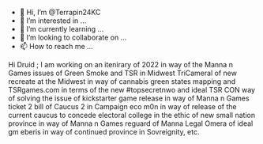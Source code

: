- 👋 Hi, I’m @Terrapin24KC
- 👀 I’m interested in ...
- 🌱 I’m currently learning ...
- 💞️ I’m looking to collaborate on ...
- 📫 How to reach me ...

<!---
Terrapin24KC/Terrapin24KC is a ✨ special ✨ repository because its `README.md` (this file) appears on your GitHub profile.
You can click the Preview link to take a look at your changes.
--->
Hi Druid ; I am working on an itenirary of 2022 in way of the Manna n Games issues of Green Smoke and TSR in Midwest TriCameral of new recreate at the Midwest in way of cannabis green states mapping and TSRgames.com in terms of the new #topsecretnwo and ideal TSR CON way of solving the issue of kickstarter game release in way of Manna n Games ticket 2 bill of Caucus 2 in Campaign eco m0n in way of release of the current caucus to concede electoral college in the ethic of new small nation province in way of Manna n Games reguard of Manna Legal Omera of ideal gm eberis in way of continued province in Sovreignity, etc.
